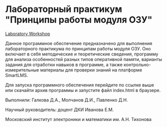 # Лабораторный практикум "Принципы работы модуля ОЗУ"

[Laboratory Workshop](https://laboratory-worshop-ram.github.io/ram/index.html "RAM")

Данное программное обеспечение предназначено для выполнения лабораторного практикума по принципам работы модуля ОЗУ. Оно включает в себя методические и теоретические сведения, программу для анализа особенностей разных типов оперативной памяти, варианты задания для отработки навыков в программе, а также контрольно-измерительные материалы для проверки знаний на платформе SmartLMS.

Для запуска программного обеспечения перейдите по ссылке выше или скачайти архив программы и запустите файл index.html в браузере.

Выполнили: Галкова Д.А., Молчанов Д.И., Павленко Д.Н.

Научный руководитель: доцент ДКИ Иванова Е.М.

Московский институт электроники и математики им. А.Н. Тихонова
